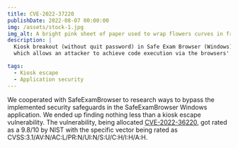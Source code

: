 ```yaml
---
title: CVE-2022-37220
publishDate: 2022-08-07 00:00:00
img: /assets/stock-1.jpg
img_alt: A bright pink sheet of paper used to wrap flowers curves in front of rich blue background
description: |
  Kiosk breakout (without quit password) in Safe Exam Browser (Windows) <3.4.0, 
  which allows an attacker to achieve code execution via the browsers' print dialog.

tags:
  - Kiosk escape
  - Application security
---
```


  We cooperated with SafeExamBrowser to research ways to bypass the implemented
  security safeguards in the SafeExamBrowser Windows application. We ended up finding nothing less 
  than a kiosk escape vulnerability. The vulnerability, being allocated [CVE-2022-36220](https://nvd.nist.gov/vuln/detail/CVE-2022-36220), got rated as a 9.8/10 by NIST with the specific vector being rated as CVSS:3.1/AV:N/AC:L/PR:N/UI:N/S:U/C:H/I:H/A:H.  